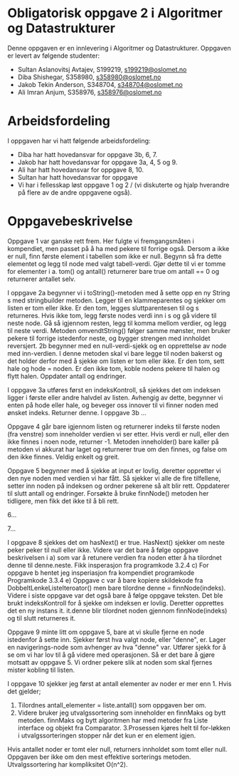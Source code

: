 # Obligatorisk oppgave 2 i Algoritmer og Datastrukturer

Denne oppgaven er en innlevering i Algoritmer og Datastrukturer. 
Oppgaven er levert av følgende studenter:
* Sultan Aslanovitsj Avtajev, S199219, s199219@oslomet.no
* Diba Shishegar, S358980, s358980@oslomet.no
* Jakob Tekin Anderson, S348704, s348704@oslomet.no
* Ali Imran Anjum, S358976, s358976@oslomet.no

# Arbeidsfordeling

I oppgaven har vi hatt følgende arbeidsfordeling:
* Diba har hatt hovedansvar for oppgave 3b, 6, 7.
* Jakob har hatt hovedansvar for oppgave 3a, 4, 5 og 9.
* Ali har hatt hovedansvar for oppgave 8, 10.
* Sultan har hatt hovedansvar for oppgave
* Vi har i fellesskap løst oppgave 1 og 2 / (vi diskuterte og hjalp hverandre på flere av de andre oppgavene også).

# Oppgavebeskrivelse

Oppgave 1 var ganske rett frem. Her fulgte vi fremgangsmåten i kompendiet,
men passet på å ha med pekere til forrige også. Dersom a ikke er null, finn
første element i tabellen som ikke er null. Begynn så fra dette elementet og
legg til node med valgt tabell-verdi. Gjør dette til vi er tomme for
elementer i a. tom() og antall() returnerer bare true om antall == 0 og
returnerer antallet selv.

I oppgave 2a begynner vi i toString()-metoden med å sette opp en ny String s med stringbuilder 
metoden. Legger til en klammeparentes og sjekker om listen er tom eller ikke. Er den tom, 
legges sluttparentesen til og s returneres. Hvis ikke tom, legg første nodes verdi 
inn i s og gå videre til neste node. Gå så igjennom resten, legg til komma mellom verdier, og 
legg til neste verdi. Metoden omvendtString() følger samme mønster, men bruker pekere til forrige 
istedenfor neste, og bygger strengen med innholdet reversjert.
2b begynner med en null-verdi-sjekk og en opprettelse av node med inn-verdien.
I denne metoden skal vi bare legge til noden bakerst og det holder derfor med å 
sjekke om listen er tom eller ikke. Er den tom, sett hale og hode = noden. Er den 
ikke tom, koble nodens pekere til halen og flytt halen. Oppdater antall og endringer.

I oppgave 3a utføres først en indeksKontroll, så sjekkes det om indeksen
ligger i første eller andre halvdel av listen. Avhengig av dette, begynner vi
enten på hode eller hale, og beveger oss innover til vi finner noden med
ønsket indeks. Returner denne.
I oppgave 3b ...

Oppgave 4 går bare igjennom listen og returnerer indeks til første noden (fra
venstre) som inneholder verdien vi ser etter. Hvis verdi er null, eller den
ikke finnes i noen node, returner -1. Metoden inneholder() bare kaller på
metoden vi akkurat har laget og returnerer true om den finnes, og false om
den ikke finnes. Veldig enkelt og greit.

Oppgave 5 begynner med å sjekke at input er lovlig, deretter oppretter vi den
nye noden med verdien vi har fått. Så sjekker vi alle de fire tilfellene,
setter inn noden på indeksen og ordner pekerene så alt blir rett. Oppdaterer
til slutt antall og endringer. Forsøkte å bruke finnNode() metoden her
tidligere, men fikk det ikke til å bli rett.

6...

7...

I opgpave 8 sjekkes det om hasNext() er true. HasNext() sjekker om neste peker peker til null eller ikke.
Videre var det bare å følge oppgave beskrivelsen i a) som var å retunere verdien fra noden 
etter å ha tilordnet denne til denne.neste. Fikk insperasjon fra programkode 3.2.4 c)
For oppgave b hentet jeg insperiasjon fra kompendiet programkode Programkode 3.3.4 e)
Oppgave c var å bare kopiere skildekode fra DobbeltLenkeListeIteroator() men bare tilordne denne = finnNode(indeks).
Videre i siste oppgave var det også bare å følge oppgave teksten. Det ble brukt indeksKontroll
for å sjekke om indeksen er lovlig. Deretter opprettes det en ny instans it. it.denne blir tilordnet noden gjennom finnNode(indeks)
og til slutt returneres it.

Oppgave 9 minte litt om oppgave 5, bare at vi skulle fjerne en node
istedenfor å sette inn. Sjekker først hva valgt node, eller "denne", er.
Lager en navigerings-node som avhenger av hva "denne" var. Utfører sjekk
for å se om vi har lov til å gå videre med operasjonen. Så er det bare å
gjøre motsatt av oppgave 5. Vi ordner pekere slik at noden som skal fjernes
mister kobling til listen.

I oppgave 10 sjekker jeg først at antall elementer av noder er mer enn 1. Hvis det gjelder;
1. Tilordnes antall_elementer = liste.antall() som oppgaven ber om. 
2. Videre bruker jeg utvalgssortering som inneholder en finnMaks og bytt metoden. 
finnMaks og bytt algoritmen har med metoder fra Liste interface og objekt fra Comparator.
3.Prosessen kjøres helt til for-løkken i utvalgssorteringen stopper når det kun er en element igjen.

Hvis antallet noder er tomt eler null, returners innholdet som tomt eller null. 
Oppgaven ber ikke om den mest effektive sorterings metoden. Utvalgssortering har kompliksitet O(n^2).

